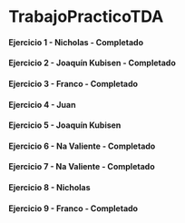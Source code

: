 # TrabajoPracticoTDA
<h4>Ejercicio 1 - Nicholas - Completado </h4>
<h4>Ejercicio 2 - Joaquín Kubisen - Completado </h4>
<h4>Ejercicio 3 - Franco - Completado </h4>
<h4>Ejercicio 4 - Juan </h4>
<h4>Ejercicio 5 - Joaquín Kubisen </h4>
<h4>Ejercicio 6 - Na Valiente - Completado </h4>
<h4>Ejercicio 7 - Na Valiente - Completado </h4>
<h4>Ejercicio 8 - Nicholas </h4>
<h4>Ejercicio 9 - Franco - Completado </h4>
